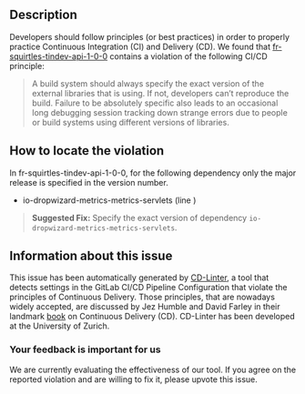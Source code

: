 
## Description
Developers should follow principles (or best practices) in order to properly practice Continuous Integration (CI) and Delivery (CD).
We found that [fr-squirtles-tindev-api-1-0-0](https://gitlab.com/squirtles/tindev/blob/master/.gitlab-ci.yml) contains a violation of the following CI/CD principle:

> A build system should always specify the exact version of the external libraries that is using.
If not, developers can’t reproduce the build. Failure to be absolutely specific also leads to an occasional long debugging session tracking down strange errors due to people or build systems using different versions of libraries.

## How to locate the violation

In fr-squirtles-tindev-api-1-0-0, for the following dependency only the major release is specified in the version number.

* io-dropwizard-metrics-metrics-servlets (line )

> **Suggested Fix:** Specify the exact version of dependency `io-dropwizard-metrics-metrics-servlets`.

## Information about this issue

This issue has been automatically generated by [CD-Linter](https://gitlab.com/Jancso/configuration-analytics), a tool that detects settings in the GitLab CI/CD Pipeline Configuration that violate the principles of Continuous Delivery. Those principles, that are nowadays widely accepted, are discussed by Jez Humble and David Farley in their landmark [book](https://www.oreilly.com/library/view/continuous-delivery-reliable/9780321670250/) on Continuous Delivery (CD). CD-Linter has been developed at the University of Zurich.

### Your feedback is important for us
We are currently evaluating the effectiveness of our tool. If you agree on the reported violation and are willing to fix it, please upvote this issue.